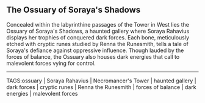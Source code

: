 ## The Ossuary of Soraya's Shadows

Concealed within the labyrinthine passages of the Tower in West lies the Ossuary of Soraya's Shadows, a haunted gallery where Soraya Rahavius displays her trophies of conquered dark forces. Each bone, meticulously etched with cryptic runes studied by Renna the Runesmith, tells a tale of Soraya's defiance against oppressive influence. Though lauded by the forces of balance, the Ossuary also houses dark energies that call to malevolent forces vying for control.


---

TAGS:ossuary | Soraya Rahavius | Necromancer's Tower | haunted gallery | dark forces | cryptic runes | Renna the Runesmith | forces of balance | dark energies | malevolent forces
